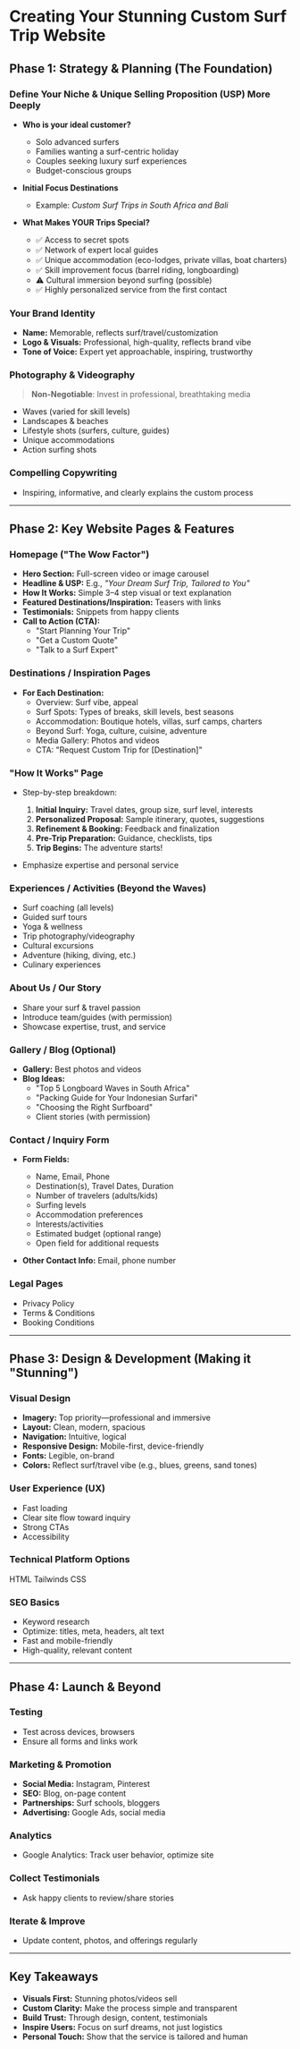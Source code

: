 # Creating Your Stunning Custom Surf Trip Website

## Phase 1: Strategy & Planning (The Foundation)

### Define Your Niche & Unique Selling Proposition (USP) More Deeply

- **Who is your ideal customer?**
  - Solo advanced surfers
  - Families wanting a surf-centric holiday
  - Couples seeking luxury surf experiences
  - Budget-conscious groups

- **Initial Focus Destinations**
  - Example: *Custom Surf Trips in South Africa and Bali*

- **What Makes YOUR Trips Special?**
  - ✅ Access to secret spots  
  - ✅ Network of expert local guides  
  - ✅ Unique accommodation (eco-lodges, private villas, boat charters)  
  - ✅ Skill improvement focus (barrel riding, longboarding)  
  - ⚠️ Cultural immersion beyond surfing (possible)  
  - ✅ Highly personalized service from the first contact  

### Your Brand Identity

- **Name:** Memorable, reflects surf/travel/customization  
- **Logo & Visuals:** Professional, high-quality, reflects brand vibe  
- **Tone of Voice:** Expert yet approachable, inspiring, trustworthy  

### Photography & Videography

> **Non-Negotiable**: Invest in professional, breathtaking media

- Waves (varied for skill levels)  
- Landscapes & beaches  
- Lifestyle shots (surfers, culture, guides)  
- Unique accommodations  
- Action surfing shots  

### Compelling Copywriting

- Inspiring, informative, and clearly explains the custom process  

---

## Phase 2: Key Website Pages & Features

### Homepage ("The Wow Factor")

- **Hero Section:** Full-screen video or image carousel  
- **Headline & USP:** E.g., *"Your Dream Surf Trip, Tailored to You"*  
- **How It Works:** Simple 3–4 step visual or text explanation  
- **Featured Destinations/Inspiration:** Teasers with links  
- **Testimonials:** Snippets from happy clients  
- **Call to Action (CTA):**  
  - "Start Planning Your Trip"  
  - "Get a Custom Quote"  
  - "Talk to a Surf Expert"  

### Destinations / Inspiration Pages

- **For Each Destination:**
  - Overview: Surf vibe, appeal
  - Surf Spots: Types of breaks, skill levels, best seasons
  - Accommodation: Boutique hotels, villas, surf camps, charters
  - Beyond Surf: Yoga, culture, cuisine, adventure
  - Media Gallery: Photos and videos
  - CTA: "Request Custom Trip for [Destination]"

### "How It Works" Page

- Step-by-step breakdown:
  1. **Initial Inquiry:** Travel dates, group size, surf level, interests
  2. **Personalized Proposal:** Sample itinerary, quotes, suggestions
  3. **Refinement & Booking:** Feedback and finalization
  4. **Pre-Trip Preparation:** Guidance, checklists, tips
  5. **Trip Begins:** The adventure starts!

- Emphasize expertise and personal service

### Experiences / Activities (Beyond the Waves)

- Surf coaching (all levels)  
- Guided surf tours  
- Yoga & wellness  
- Trip photography/videography  
- Cultural excursions  
- Adventure (hiking, diving, etc.)  
- Culinary experiences  

### About Us / Our Story

- Share your surf & travel passion  
- Introduce team/guides (with permission)  
- Showcase expertise, trust, and service  

### Gallery / Blog (Optional)

- **Gallery:** Best photos and videos  
- **Blog Ideas:**
  - "Top 5 Longboard Waves in South Africa"  
  - "Packing Guide for Your Indonesian Surfari"  
  - "Choosing the Right Surfboard"  
  - Client stories (with permission)  

### Contact / Inquiry Form

- **Form Fields:**
  - Name, Email, Phone
  - Destination(s), Travel Dates, Duration
  - Number of travelers (adults/kids)
  - Surfing levels
  - Accommodation preferences
  - Interests/activities
  - Estimated budget (optional range)
  - Open field for additional requests

- **Other Contact Info:** Email, phone number

### Legal Pages

- Privacy Policy  
- Terms & Conditions  
- Booking Conditions  

---

## Phase 3: Design & Development (Making it "Stunning")

### Visual Design

- **Imagery:** Top priority—professional and immersive  
- **Layout:** Clean, modern, spacious  
- **Navigation:** Intuitive, logical  
- **Responsive Design:** Mobile-first, device-friendly  
- **Fonts:** Legible, on-brand  
- **Colors:** Reflect surf/travel vibe (e.g., blues, greens, sand tones)

### User Experience (UX)

- Fast loading  
- Clear site flow toward inquiry  
- Strong CTAs  
- Accessibility  

### Technical Platform Options

HTML
Tailwinds CSS

### SEO Basics

- Keyword research  
- Optimize: titles, meta, headers, alt text  
- Fast and mobile-friendly  
- High-quality, relevant content  

---

## Phase 4: Launch & Beyond

### Testing

- Test across devices, browsers  
- Ensure all forms and links work  

### Marketing & Promotion

- **Social Media:** Instagram, Pinterest  
- **SEO:** Blog, on-page content  
- **Partnerships:** Surf schools, bloggers  
- **Advertising:** Google Ads, social media  

### Analytics

- Google Analytics: Track user behavior, optimize site

### Collect Testimonials

- Ask happy clients to review/share stories  

### Iterate & Improve

- Update content, photos, and offerings regularly  

---

## Key Takeaways

- **Visuals First:** Stunning photos/videos sell  
- **Custom Clarity:** Make the process simple and transparent  
- **Build Trust:** Through design, content, testimonials  
- **Inspire Users:** Focus on surf dreams, not just logistics  
- **Personal Touch:** Show that the service is tailored and human  

